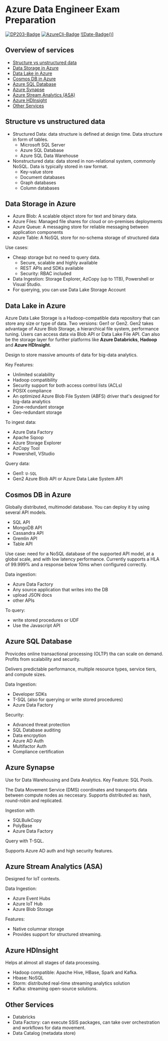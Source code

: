 # Azure Data Engineer Exam Preparation
[![DP203-Badge](https://docs.microsoft.com/en-us/learn/certifications/exams/dp-203)](https://img.shields.io/static/v1?label=azure-exam&message=dp203&color=informational) 
[![AzureCli-Badge](https://docs.microsoft.com/en-us/cli/azure/install-azure-cli)](https://img.shields.io/static/v1?logo=MicrosoftAzure&logoColor=%0078D4&label=cli-version&message=2.34.1&color=#0078D4) 
[![Date-Badge()]](https://img.shields.io/static/v1?label=last-update&message=03.03.22&color=lightgrey)

## Overview of services

  - [Structure vs unstructured data](#structure-vs-unstructured-data)
  - [Data Storage in Azure](#data-storage-in-azure)
  - [Data Lake in Azure](#data-lake-in-azure)
  - [Cosmos DB in Azure](#cosmos-db-in-azure)
  - [Azure SQL Database](#azure-sql-database)
  - [Azure Synapse](#azure-synapse)
  - [Azure Stream Analytics (ASA)](#azure-stream-analytics-asa)
  - [Azure HDInsight](#azure-hdinsight)
  - [Other Services](#other-services)

## Structure vs unstructured data

- Structured Data: data structure is defined at design time. Data structure in form of tables.
  - Microsoft SQL Server
  - Azure SQL Database
  - Azure SQL Data Warehouse
- Nonstructured data: data stored in non-relational system, commonly NoSQL. Data is typically stored in raw format.
  - Key-value store
  - Document databases
  - Graph databases
  - Column databases

## Data Storage in Azure

- Azure Blob: A scalable object store for text and binary data.
- Azure Files: Managed file shares for cloud or on-premises deployments
- Azure Queue: A messaging store for reliable messaging between application components
- Azure Table: A NoSQL store for no-schema storage of structured data

Use cases:

- Cheap storage but no need to query data.
  - Secure, scalable and highly available
  - REST APIs and SDKs available
  - Security: RBAC included
- Data Ingestion: Storage Explorer, AzCopy (up to 1TB), Powershell or Visual Studio.
- For querying, you can use Data Lake Storage Account

## Data Lake in Azure

Azure Data Lake Storage is a Hadoop-compatible data repository that can store any size or type of data. Two versions: Gen1 or Gen2. Gen2 takes advantage of Azure Blob Storage, a hierarchical file system, performance tuning. Users can access data via Blob API or Data Lake File API. Can also be the storage layer for further platforms like **Azure Databricks**, **Hadoop** and **Azure HDInsight**.

Design to store massive amounts of data for big-data analytics.

Key Features:

- Unlimited scalability
- Hadoop compatibility
- Security support for both access control lists (ACLs)
- POSIX compliance
- An optimized Azure Blob File System (ABFS) driver that's designed for big-data analytics
- Zone-redundant storage
- Geo-redundant storage

To ingest data:

- Azure Data Factory
- Apache Sqoop
- Azure Storage Explorer
- AzCopy Tool
- Powershell, VStudio

Query data:

- Gen1: `U-SQL`
- Gen2 Azure Blob API or Azure Data Lake System API

## Cosmos DB in Azure

Globally distributed, multimodel database. You can deploy it by using several API models.

- SQL API
- MongoDB API
- Cassandra API
- Gremlin API
- Table API

Use case: need for a NoSQL database of the supported API model, at a global scale, and with low latency performance. Currently supports a HLA of 99.999% and a response below 10ms when configured correctly.

Data ingestion:

- Azure Data Factory
- Any source application that writes into the DB
- upload JSON docs
- other APIs

To query:

- write stored procedures or UDF
- Use the Javascript API

## Azure SQL Database

Provicdes online transactional processing (OLTP) tha can scale on demand. Profits from scalability and security.

Delivers predictable performance, multiple resource types, service tiers, and compute sizes.

Data Ingestion:

- Developer SDKs
- T-SQL (also for querying or write stored procedures)
- Azure Data Factory

Security:

- Advanced threat protection
- SQL Database auditing
- Data encrpytion
- Azure AD Auth
- Multifactor Auth
- Compliance certification

## Azure Synapse

Use for Data Warehousing and Data Analytics. Key Feature: SQL Pools.

The Data Movement Service (DMS) coordinates and transports data between compute nodes as neccesary. Supports distributed as: hash, round-robin and replicated.

Ingestion with

- SQLBulkCopy
- PolyBase
- Azure Data Factory

Query with T-SQL.

Supports Azure AD auth and high security features.

## Azure Stream Analytics (ASA)

Designed for IoT contexts.

Data Ingestion:

- Azure Event Hubs
- Azure IoT Hub
- Azure Blob Storage

Features:

- Native columnar storage
- Provides support for structured streaming.

## Azure HDInsight

Helps at almost all stages of data processing.

- Hadoop compatible: Apache Hive, HBase, Spark and Kafka.
- Hbase: NoSQL
- Storm: distributed real-time streaming analytics solution
- Kafka: streaming open-source solutions.

## Other Services

- Databricks
- Data Factory: can execute SSIS packages, can take over orchestration and workflows for data movement.
- Data Catalog (metadata store)

